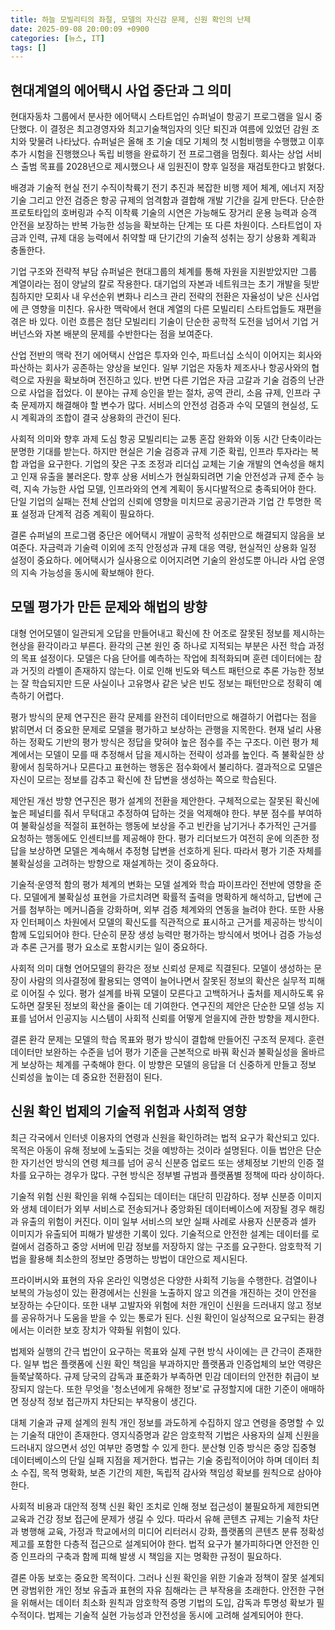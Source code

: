 ```yaml
---
title: 하늘 모빌리티의 좌절, 모델의 자신감 문제, 신원 확인의 난제
date: 2025-09-08 20:00:09 +0900
categories: [뉴스, IT]
tags: []
---
```


## 현대계열의 에어택시 사업 중단과 그 의미
현대자동차 그룹에서 분사한 에어택시 스타트업인 슈퍼널이 항공기 프로그램을 일시 중단했다. 이 결정은 최고경영자와 최고기술책임자의 잇단 퇴진과 여름에 있었던 감원 조치와 맞물려 나타났다. 슈퍼널은 올해 초 기술 데모 기체의 첫 시험비행을 수행했고 이후 추가 시험을 진행했으나 독립 비행을 완료하기 전 프로그램을 멈췄다. 회사는 상업 서비스 출범 목표를 2028년으로 제시했으나 새 임원진이 향후 일정을 재검토한다고 밝혔다.

배경과 기술적 현실
전기 수직이착륙기 전기 추진과 복잡한 비행 제어 체계, 에너지 저장 기술 그리고 안전 검증은 항공 규제의 엄격함과 결합해 개발 기간을 길게 만든다. 단순한 프로토타입의 호버링과 수직 이착륙 기술의 시연은 가능해도 장거리 운용 능력과 승객 안전을 보장하는 반복 가능한 성능을 확보하는 단계는 또 다른 차원이다. 스타트업이 자금과 인력, 규제 대응 능력에서 취약할 때 단기간의 기술적 성취는 장기 상용화 계획과 충돌한다.

기업 구조와 전략적 부담
슈퍼널은 현대그룹의 체계를 통해 자원을 지원받았지만 그룹 계열이라는 점이 양날의 칼로 작용한다. 대기업의 자본과 네트워크는 초기 개발을 뒷받침하지만 모회사 내 우선순위 변화나 리스크 관리 전략의 전환은 자율성이 낮은 신사업에 큰 영향을 미친다. 유사한 맥락에서 현대 계열의 다른 모빌리티 스타트업들도 재편을 겪은 바 있다. 이런 흐름은 첨단 모빌리티 기술이 단순한 공학적 도전을 넘어서 기업 거버넌스와 자본 배분의 문제를 수반한다는 점을 보여준다.

산업 전반의 맥락
전기 에어택시 산업은 투자와 인수, 파트너십 소식이 이어지는 회사와 파산하는 회사가 공존하는 양상을 보인다. 일부 기업은 자동차 제조사나 항공사와의 협력으로 자원을 확보하며 전진하고 있다. 반면 다른 기업은 자금 고갈과 기술 검증의 난관으로 사업을 접었다. 이 분야는 규제 승인을 받는 절차, 공역 관리, 소음 규제, 인프라 구축 문제까지 해결해야 할 변수가 많다. 서비스의 안전성 검증과 수익 모델의 현실성, 도시 계획과의 조합이 결국 상용화의 관건이 된다.

사회적 의미와 향후 과제
도심 항공 모빌리티는 교통 혼잡 완화와 이동 시간 단축이라는 분명한 기대를 받는다. 하지만 현실은 기술 검증과 규제 기준 확립, 인프라 투자라는 복합 과업을 요구한다. 기업의 잦은 구조 조정과 리더십 교체는 기술 개발의 연속성을 해치고 인재 유출을 불러온다. 향후 상용 서비스가 현실화되려면 기술 안전성과 규제 준수 능력, 지속 가능한 사업 모델, 인프라와의 연계 계획이 동시다발적으로 충족되어야 한다. 단일 기업의 실패는 전체 산업의 신뢰에 영향을 미치므로 공공기관과 기업 간 투명한 목표 설정과 단계적 검증 계획이 필요하다.

결론
슈퍼널의 프로그램 중단은 에어택시 개발이 공학적 성취만으로 해결되지 않음을 보여준다. 자금력과 기술력 이외에 조직 안정성과 규제 대응 역량, 현실적인 상용화 일정 설정이 중요하다. 에어택시가 실사용으로 이어지려면 기술의 완성도뿐 아니라 사업 운영의 지속 가능성을 동시에 확보해야 한다.

## 모델 평가가 만든 문제와 해법의 방향
대형 언어모델이 일관되게 오답을 만들어내고 확신에 찬 어조로 잘못된 정보를 제시하는 현상을 환각이라고 부른다. 환각의 근본 원인 중 하나로 지적되는 부분은 사전 학습 과정의 목표 설정이다. 모델은 다음 단어를 예측하는 작업에 최적화되며 훈련 데이터에는 참과 거짓의 라벨이 존재하지 않는다. 이로 인해 빈도와 텍스트 패턴으로 추론 가능한 정보는 잘 학습되지만 드문 사실이나 고유명사 같은 낮은 빈도 정보는 패턴만으로 정확히 예측하기 어렵다.

평가 방식의 문제
연구진은 환각 문제를 완전히 데이터만으로 해결하기 어렵다는 점을 밝히면서 더 중요한 문제로 모델을 평가하고 보상하는 관행을 지목한다. 현재 널리 사용하는 정확도 기반의 평가 방식은 정답을 맞혀야 높은 점수를 주는 구조다. 이런 평가 체계에서는 모델이 모를 때 추정해서 답을 제시하는 전략이 성과를 높인다. 즉 불확실한 상황에서 침묵하거나 모른다고 표현하는 행동은 점수화에서 불리하다. 결과적으로 모델은 자신이 모르는 정보를 감추고 확신에 찬 답변을 생성하는 쪽으로 학습된다.

제안된 개선 방향
연구진은 평가 설계의 전환을 제안한다. 구체적으로는 잘못된 확신에 높은 페널티를 줘서 무턱대고 추정하여 답하는 것을 억제해야 한다. 부분 점수를 부여하여 불확실성을 적절히 표현하는 행동에 보상을 주고 빈칸을 남기거나 추가적인 근거를 요청하는 행동에도 인센티브를 제공해야 한다. 평가 리더보드가 여전히 운에 의존한 정답을 보상하면 모델은 계속해서 추정형 답변을 선호하게 된다. 따라서 평가 기준 자체를 불확실성을 고려하는 방향으로 재설계하는 것이 중요하다.

기술적·운영적 함의
평가 체계의 변화는 모델 설계와 학습 파이프라인 전반에 영향을 준다. 모델에게 불확실성 표현을 가르치려면 확률적 출력을 명확하게 해석하고, 답변에 근거를 첨부하는 메커니즘을 강화하며, 외부 검증 체계와의 연동을 늘려야 한다. 또한 사용자 인터페이스 차원에서 모델의 확신도를 직관적으로 표시하고 근거를 제공하는 방식이 함께 도입되어야 한다. 단순히 문장 생성 능력만 평가하는 방식에서 벗어나 검증 가능성과 추론 근거를 평가 요소로 포함시키는 일이 중요하다.

사회적 의미
대형 언어모델의 환각은 정보 신뢰성 문제로 직결된다. 모델이 생성하는 문장이 사람의 의사결정에 활용되는 영역이 늘어나면서 잘못된 정보의 확산은 실무적 피해로 이어질 수 있다. 평가 설계를 바꿔 모델이 모른다고 고백하거나 출처를 제시하도록 유도하면 잘못된 정보의 확산을 줄이는 데 기여한다. 연구진의 제안은 단순한 모델 성능 지표를 넘어서 인공지능 시스템이 사회적 신뢰를 어떻게 얻을지에 관한 방향을 제시한다.

결론
환각 문제는 모델의 학습 목표와 평가 방식이 결합해 만들어진 구조적 문제다. 훈련 데이터만 보완하는 수준을 넘어 평가 기준을 근본적으로 바꿔 확신과 불확실성을 올바르게 보상하는 체계를 구축해야 한다. 이 방향은 모델의 응답을 더 신중하게 만들고 정보 신뢰성을 높이는 데 중요한 전환점이 된다.

## 신원 확인 법제의 기술적 위험과 사회적 영향
최근 각국에서 인터넷 이용자의 연령과 신원을 확인하려는 법적 요구가 확산되고 있다. 목적은 아동이 유해 정보에 노출되는 것을 예방하는 것이라 설명된다. 이들 법안은 단순한 자기선언 방식의 연령 체크를 넘어 공식 신분증 업로드 또는 생체정보 기반의 인증 절차를 요구하는 경우가 많다. 구현 방식은 정부별 규범과 플랫폼별 정책에 따라 상이하다.

기술적 위험
신원 확인을 위해 수집되는 데이터는 대단히 민감하다. 정부 신분증 이미지와 생체 데이터가 외부 서비스로 전송되거나 중앙화된 데이터베이스에 저장될 경우 해킹과 유출의 위험이 커진다. 이미 일부 서비스의 보안 실패 사례로 사용자 신분증과 셀카 이미지가 유출되어 피해가 발생한 기록이 있다. 기술적으로 안전한 설계는 데이터를 로컬에서 검증하고 중앙 서버에 민감 정보를 저장하지 않는 구조를 요구한다. 암호학적 기법을 활용해 최소한의 정보만 증명하는 방법이 대안으로 제시된다.

프라이버시와 표현의 자유
온라인 익명성은 다양한 사회적 기능을 수행한다. 검열이나 보복의 가능성이 있는 환경에서는 신원을 노출하지 않고 의견을 개진하는 것이 안전을 보장하는 수단이다. 또한 내부 고발자와 위험에 처한 개인이 신원을 드러내지 않고 정보를 공유하거나 도움을 받을 수 있는 통로가 된다. 신원 확인이 일상적으로 요구되는 환경에서는 이러한 보호 장치가 약화될 위험이 있다.

법제와 실행의 간극
법안이 요구하는 목표와 실제 구현 방식 사이에는 큰 간극이 존재한다. 일부 법은 플랫폼에 신원 확인 책임을 부과하지만 플랫폼과 인증업체의 보안 역량은 들쭉날쭉하다. 규제 당국의 감독과 표준화가 부족하면 민감 데이터의 안전한 취급이 보장되지 않는다. 또한 무엇을 '청소년에게 유해한 정보'로 규정할지에 대한 기준이 애매하면 정상적 정보 접근까지 차단되는 부작용이 생긴다.

대체 기술과 규제 설계의 원칙
개인 정보를 과도하게 수집하지 않고 연령을 증명할 수 있는 기술적 대안이 존재한다. 영지식증명과 같은 암호학적 기법은 사용자의 실제 신원을 드러내지 않으면서 성인 여부만 증명할 수 있게 한다. 분산형 인증 방식은 중앙 집중형 데이터베이스의 단일 실패 지점을 제거한다. 법규는 기술 중립적이어야 하며 데이터 최소 수집, 목적 명확화, 보존 기간의 제한, 독립적 감사와 책임성 확보를 원칙으로 삼아야 한다.

사회적 비용과 대안적 정책
신원 확인 조치로 인해 정보 접근성이 불필요하게 제한되면 교육과 건강 정보 접근에 문제가 생길 수 있다. 따라서 유해 콘텐츠 규제는 기술적 차단과 병행해 교육, 가정과 학교에서의 미디어 리터러시 강화, 플랫폼의 콘텐츠 분류 정확성 제고를 포함한 다층적 접근으로 설계되어야 한다. 법적 요구가 불가피하다면 안전한 인증 인프라의 구축과 함께 피해 발생 시 책임을 지는 명확한 규정이 필요하다.

결론
아동 보호는 중요한 목적이다. 그러나 신원 확인을 위한 기술과 정책이 잘못 설계되면 광범위한 개인 정보 유출과 표현의 자유 침해라는 큰 부작용을 초래한다. 안전한 구현을 위해서는 데이터 최소화 원칙과 암호학적 증명 기법의 도입, 감독과 투명성 확보가 필수적이다. 법제는 기술적 실현 가능성과 안전성을 동시에 고려해 설계되어야 한다.